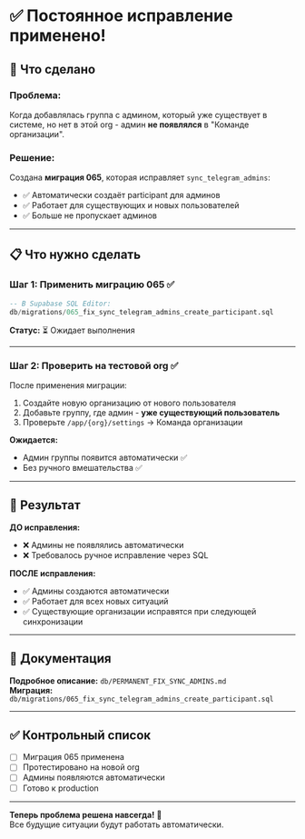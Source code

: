 # ✅ Постоянное исправление применено!

## 🎯 Что сделано

### Проблема:
Когда добавлялась группа с админом, который уже существует в системе, но нет в этой org - админ **не появлялся** в "Команде организации".

### Решение:
Создана **миграция 065**, которая исправляет `sync_telegram_admins`:
- ✅ Автоматически создаёт participant для админов
- ✅ Работает для существующих и новых пользователей
- ✅ Больше не пропускает админов

---

## 📋 Что нужно сделать

### Шаг 1: Применить миграцию 065 ✅
```sql
-- В Supabase SQL Editor:
db/migrations/065_fix_sync_telegram_admins_create_participant.sql
```

**Статус:** ⏳ Ожидает выполнения

---

### Шаг 2: Проверить на тестовой org ✅
После применения миграции:

1. Создайте новую организацию от нового пользователя
2. Добавьте группу, где админ - **уже существующий пользователь**
3. Проверьте `/app/{org}/settings` → Команда организации

**Ожидается:**
- Админ группы появится автоматически ✅
- Без ручного вмешательства ✅

---

## 🎉 Результат

**ДО исправления:**
- ❌ Админы не появлялись автоматически
- ❌ Требовалось ручное исправление через SQL

**ПОСЛЕ исправления:**
- ✅ Админы создаются автоматически
- ✅ Работает для всех новых ситуаций
- ✅ Существующие организации исправятся при следующей синхронизации

---

## 📖 Документация

**Подробное описание:** `db/PERMANENT_FIX_SYNC_ADMINS.md`  
**Миграция:** `db/migrations/065_fix_sync_telegram_admins_create_participant.sql`

---

## ✅ Контрольный список

- [ ] Миграция 065 применена
- [ ] Протестировано на новой org
- [ ] Админы появляются автоматически
- [ ] Готово к production

---

**Теперь проблема решена навсегда!** 🚀  
Все будущие ситуации будут работать автоматически.

